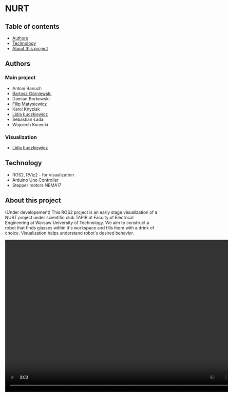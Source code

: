 # NURT

## Table of contents
* [Authors](#authors)
* [Technology](#technology)
* [About this project](#about-this-project)

## Authors
### Main project
* Antoni Banuch
* [Bartosz Górniewski](https://github.com/Karangia23)
* Damian Borkowski
* [Filip Matysiewicz](https://github.com/Filipix18)
* Karol Knyziak
* [Lidia Łuczkiewicz](https://github.com/lluczkie)
* Sebastian Łada
* Wojciech Konecki
### Visualization
* [Lidia Łuczkiewicz](https://github.com/lluczkie)

## Technology
* ROS2, RViz2 - for visualization
* Arduino Uno Controller
* Stepper motors NEMA17

## About this project
(Under developement)
This ROS2 project is an early stage visualization of a NURT project under scientific club TAPIR at Faculty of Electrical Engineering at Warsaw University of Technology. We aim to construct a robot that finds glasses within it's workspace and fills them with a drink of choice. Visualization helps understand robot's desired behavior.

<video controls="" width="800" height="500" muted="" loop="" autoplay="">
<source src="https://github.com/lluczkie/NURT/videos/robot_motion_v2.mp4" type="video/mp4">
</video>